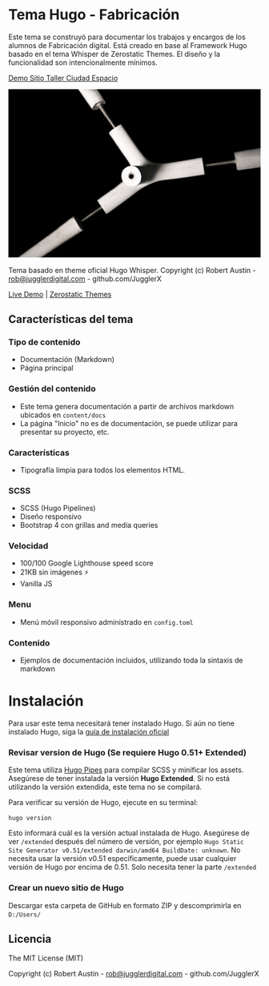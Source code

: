 # Tema Hugo - Fabricación

Este tema se construyó para documentar los trabajos y encargos de los alumnos de Fabricación digital. Está creado en base al Framework Hugo basado en el tema Whisper de Zerostatic Themes. El diseño y la funcionalidad son intencionalmente mínimos.

[Demo Sitio Taller Ciudad Espacio](https://taller-ciudad-espacio2020.github.io/tema/)

<p align="center">
  <img  src="/intro.jpg">
</p>

Tema basado en theme oficial Hugo Whisper. Copyright (c) Robert Austin - rob@jugglerdigital.com - github.com/JugglerX

[Live Demo](https://hugo-whisper.netlify.com/) |
[Zerostatic Themes](https://www.zerostatic.io/theme/hugo-whisper/) 


## Características del tema

### Tipo de contenido

- Documentación (Markdown)
- Página principal

### Gestión del contenido

- Este tema genera documentación a partir de archivos markdown ubicados en `content/docs`
- La página "Inicio" no es de documentación, se puede utilizar para presentar su proyecto, etc.

### Características

- Tipografía limpia para todos los elementos HTML.

### SCSS

- SCSS (Hugo Pipelines)
- Diseño responsivo
- Bootstrap 4 con grillas and media queries

### Velocidad

- 100/100 Google Lighthouse speed score
- 21KB sin imágenes ⚡
- Vanilla JS

### Menu

- Menú móvil responsivo administrado en `config.toml`

### Contenido

- Ejemplos de documentación incluidos, utilizando toda la sintaxis de markdown

# Instalación


Para usar este tema necesitará tener instalado Hugo. Si aún no tiene instalado Hugo, siga la [guía de instalación oficial](https://gohugo.io/getting-started/installing/)


### Revisar version de Hugo (Se requiere Hugo 0.51+ Extended)


Este tema utiliza [Hugo Pipes](https://gohugo.io/hugo-pipes/scss-sass/) para compilar SCSS y minificar los assets. Asegúrese de tener instalada la versión **Hugo Extended**. Si no está utilizando la versión extendida, este tema no se compilará.

Para verificar su versión de Hugo, ejecute en su terminal:

```
hugo version
```

Esto informará cuál es la versión actual instalada de Hugo. Asegúrese de ver `/extended` después del número de versión, por ejemplo `Hugo Static Site Generator v0.51/extended darwin/amd64 BuildDate: unknown`. No necesita usar la versión v0.51 específicamente, puede usar cualquier versión de Hugo por encima de 0.51. Solo necesita tener la parte `/extended`

### Crear un nuevo sitio de Hugo

Descargar esta carpeta de GitHub en formato ZIP y descomprimirla en `D:/Users/`

## Licencia

The MIT License (MIT)

Copyright (c) Robert Austin - rob@jugglerdigital.com - github.com/JugglerX
